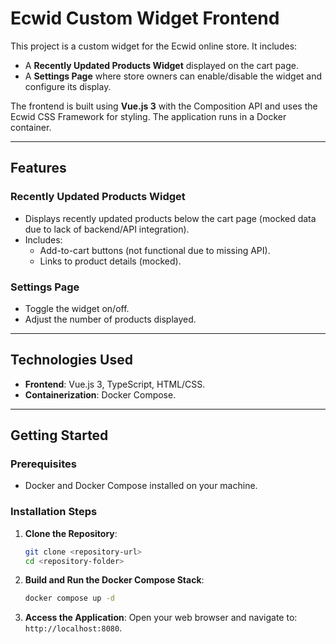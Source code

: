 # Ecwid Custom Widget Frontend

This project is a custom widget for the Ecwid online store. It includes:

- A **Recently Updated Products Widget** displayed on the cart page.
- A **Settings Page** where store owners can enable/disable the widget and configure its display.

The frontend is built using **Vue.js 3** with the Composition API and uses the Ecwid CSS Framework for styling. The application runs in a Docker container.

---

## **Features**

### Recently Updated Products Widget

- Displays recently updated products below the cart page (mocked data due to lack of backend/API integration).
- Includes:
  - Add-to-cart buttons (not functional due to missing API).
  - Links to product details (mocked).

### Settings Page

- Toggle the widget on/off.
- Adjust the number of products displayed.

---

## **Technologies Used**

- **Frontend**: Vue.js 3, TypeScript, HTML/CSS.
- **Containerization**: Docker Compose.

---

## **Getting Started**

### Prerequisites

- Docker and Docker Compose installed on your machine.

### Installation Steps

1. **Clone the Repository**:

   ```bash
   git clone <repository-url>
   cd <repository-folder>

   ```

2. **Build and Run the Docker Compose Stack**:

   ```bash
   docker compose up -d
   ```

3. **Access the Application**:
   Open your web browser and navigate to: `http://localhost:8080`.

